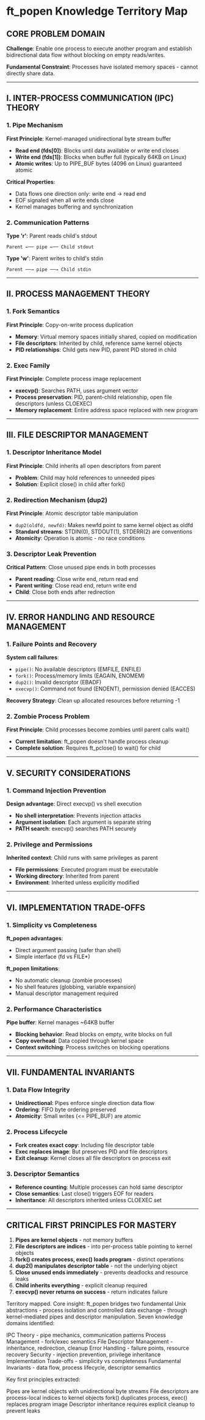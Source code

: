 # ft_popen Knowledge Territory Map

## CORE PROBLEM DOMAIN
**Challenge**: Enable one process to execute another program and establish bidirectional data flow without blocking on empty reads/writes.

**Fundamental Constraint**: Processes have isolated memory spaces - cannot directly share data.

---

## I. INTER-PROCESS COMMUNICATION (IPC) THEORY

### 1. Pipe Mechanism
**First Principle**: Kernel-managed unidirectional byte stream buffer
- **Read end (fds[0])**: Blocks until data available or write end closes
- **Write end (fds[1])**: Blocks when buffer full (typically 64KB on Linux)
- **Atomic writes**: Up to PIPE_BUF bytes (4096 on Linux) guaranteed atomic

**Critical Properties**:
- Data flows one direction only: write end → read end
- EOF signaled when all write ends close
- Kernel manages buffering and synchronization

### 2. Communication Patterns
**Type 'r'**: Parent reads child's stdout
```
Parent ←── pipe ←── Child stdout
```

**Type 'w'**: Parent writes to child's stdin  
```
Parent ──→ pipe ──→ Child stdin
```

---

## II. PROCESS MANAGEMENT THEORY

### 1. Fork Semantics
**First Principle**: Copy-on-write process duplication
- **Memory**: Virtual memory spaces initially shared, copied on modification
- **File descriptors**: Inherited by child, reference same kernel objects
- **PID relationships**: Child gets new PID, parent PID stored in child

### 2. Exec Family
**First Principle**: Complete process image replacement
- **execvp()**: Searches PATH, uses argument vector
- **Process preservation**: PID, parent-child relationship, open file descriptors (unless CLOEXEC)
- **Memory replacement**: Entire address space replaced with new program

---

## III. FILE DESCRIPTOR MANAGEMENT

### 1. Descriptor Inheritance Model
**First Principle**: Child inherits all open descriptors from parent
- **Problem**: Child may hold references to unneeded pipes
- **Solution**: Explicit close() in child after fork()

### 2. Redirection Mechanism (dup2)
**First Principle**: Atomic descriptor table manipulation
- `dup2(oldfd, newfd)`: Makes newfd point to same kernel object as oldfd
- **Standard streams**: STDIN(0), STDOUT(1), STDERR(2) are conventions
- **Atomicity**: Operation is atomic - no race conditions

### 3. Descriptor Leak Prevention
**Critical Pattern**: Close unused pipe ends in both processes
- **Parent reading**: Close write end, return read end
- **Parent writing**: Close read end, return write end
- **Child**: Close both ends after redirection

---

## IV. ERROR HANDLING AND RESOURCE MANAGEMENT

### 1. Failure Points and Recovery
**System call failures**:
- `pipe()`: No available descriptors (EMFILE, ENFILE)
- `fork()`: Process/memory limits (EAGAIN, ENOMEM)
- `dup2()`: Invalid descriptor (EBADF)
- `execvp()`: Command not found (ENOENT), permission denied (EACCES)

**Recovery Strategy**: Clean up allocated resources before returning -1

### 2. Zombie Process Problem
**First Principle**: Child processes become zombies until parent calls wait()
- **Current limitation**: ft_popen doesn't handle process cleanup
- **Complete solution**: Requires ft_pclose() to wait() for child

---

## V. SECURITY CONSIDERATIONS

### 1. Command Injection Prevention
**Design advantage**: Direct execvp() vs shell execution
- **No shell interpretation**: Prevents injection attacks
- **Argument isolation**: Each argument is separate string
- **PATH search**: execvp() searches PATH securely

### 2. Privilege and Permissions
**Inherited context**: Child runs with same privileges as parent
- **File permissions**: Executed program must be executable
- **Working directory**: Inherited from parent
- **Environment**: Inherited unless explicitly modified

---

## VI. IMPLEMENTATION TRADE-OFFS

### 1. Simplicity vs Completeness
**ft_popen advantages**:
- Direct argument passing (safer than shell)
- Simple interface (fd vs FILE*)

**ft_popen limitations**:
- No automatic cleanup (zombie processes)
- No shell features (globbing, variable expansion)
- Manual descriptor management required

### 2. Performance Characteristics
**Pipe buffer**: Kernel manages ~64KB buffer
- **Blocking behavior**: Read blocks on empty, write blocks on full
- **Copy overhead**: Data copied through kernel space
- **Context switching**: Process switches on blocking operations

---

## VII. FUNDAMENTAL INVARIANTS

### 1. Data Flow Integrity
- **Unidirectional**: Pipes enforce single direction data flow
- **Ordering**: FIFO byte ordering preserved
- **Atomicity**: Small writes (<= PIPE_BUF) are atomic

### 2. Process Lifecycle
- **Fork creates exact copy**: Including file descriptor table
- **Exec replaces image**: But preserves PID and file descriptors
- **Exit cleanup**: Kernel closes all file descriptors on process exit

### 3. Descriptor Semantics
- **Reference counting**: Multiple processes can hold same descriptor
- **Close semantics**: Last close() triggers EOF for readers
- **Inheritance**: All descriptors inherited unless CLOEXEC set

---

## CRITICAL FIRST PRINCIPLES FOR MASTERY

1. **Pipes are kernel objects** - not memory buffers
2. **File descriptors are indices** - into per-process table pointing to kernel objects
3. **fork() creates process, exec() loads program** - distinct operations
4. **dup2() manipulates descriptor table** - not the underlying object
5. **Close unused ends immediately** - prevents deadlocks and resource leaks
6. **Child inherits everything** - explicit cleanup required
7. **execvp() never returns on success** - return indicates failure




Territory mapped.
Core insight: ft_popen bridges two fundamental Unix abstractions - process isolation and controlled data exchange - through kernel-mediated pipes and descriptor manipulation.
Seven knowledge domains identified:

IPC Theory - pipe mechanics, communication patterns
Process Management - fork/exec semantics
File Descriptor Management - inheritance, redirection, cleanup
Error Handling - failure points, resource recovery
Security - injection prevention, privilege inheritance
Implementation Trade-offs - simplicity vs completeness
Fundamental Invariants - data flow, process lifecycle, descriptor semantics

Key first principles extracted:

Pipes are kernel objects with unidirectional byte streams
File descriptors are process-local indices to kernel objects
fork() duplicates process, exec() replaces program image
Descriptor inheritance requires explicit cleanup to prevent leaks